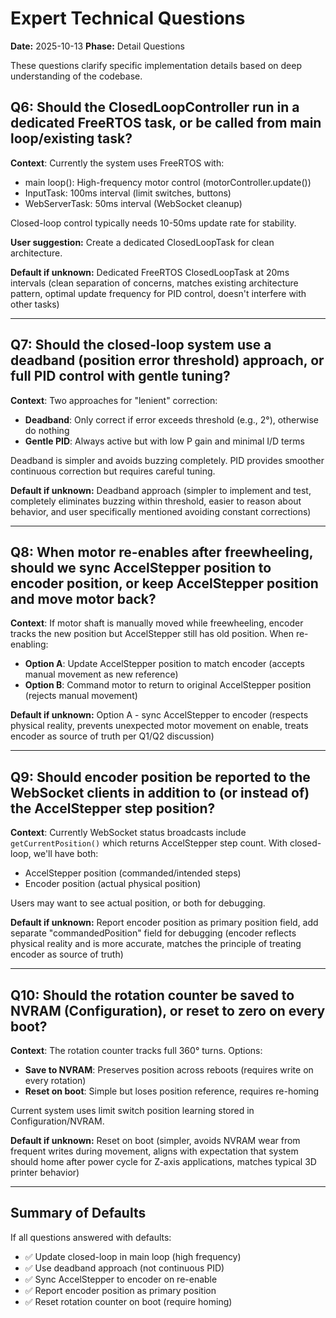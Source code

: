 # Expert Technical Questions

**Date:** 2025-10-13
**Phase:** Detail Questions

These questions clarify specific implementation details based on deep understanding of the codebase.

## Q6: Should the ClosedLoopController run in a dedicated FreeRTOS task, or be called from main loop/existing task?

**Context**: Currently the system uses FreeRTOS with:
- main loop(): High-frequency motor control (motorController.update())
- InputTask: 100ms interval (limit switches, buttons)
- WebServerTask: 50ms interval (WebSocket cleanup)

Closed-loop control typically needs 10-50ms update rate for stability.

**User suggestion:** Create a dedicated ClosedLoopTask for clean architecture.

**Default if unknown:** Dedicated FreeRTOS ClosedLoopTask at 20ms intervals (clean separation of concerns, matches existing architecture pattern, optimal update frequency for PID control, doesn't interfere with other tasks)

---

## Q7: Should the closed-loop system use a deadband (position error threshold) approach, or full PID control with gentle tuning?

**Context**: Two approaches for "lenient" correction:
- **Deadband**: Only correct if error exceeds threshold (e.g., 2°), otherwise do nothing
- **Gentle PID**: Always active but with low P gain and minimal I/D terms

Deadband is simpler and avoids buzzing completely. PID provides smoother continuous correction but requires careful tuning.

**Default if unknown:** Deadband approach (simpler to implement and test, completely eliminates buzzing within threshold, easier to reason about behavior, and user specifically mentioned avoiding constant corrections)

---

## Q8: When motor re-enables after freewheeling, should we sync AccelStepper position to encoder position, or keep AccelStepper position and move motor back?

**Context**: If motor shaft is manually moved while freewheeling, encoder tracks the new position but AccelStepper still has old position. When re-enabling:
- **Option A**: Update AccelStepper position to match encoder (accepts manual movement as new reference)
- **Option B**: Command motor to return to original AccelStepper position (rejects manual movement)

**Default if unknown:** Option A - sync AccelStepper to encoder (respects physical reality, prevents unexpected motor movement on enable, treats encoder as source of truth per Q1/Q2 discussion)

---

## Q9: Should encoder position be reported to the WebSocket clients in addition to (or instead of) the AccelStepper step position?

**Context**: Currently WebSocket status broadcasts include `getCurrentPosition()` which returns AccelStepper step count. With closed-loop, we'll have both:
- AccelStepper position (commanded/intended steps)
- Encoder position (actual physical position)

Users may want to see actual position, or both for debugging.

**Default if unknown:** Report encoder position as primary position field, add separate "commandedPosition" field for debugging (encoder reflects physical reality and is more accurate, matches the principle of treating encoder as source of truth)

---

## Q10: Should the rotation counter be saved to NVRAM (Configuration), or reset to zero on every boot?

**Context**: The rotation counter tracks full 360° turns. Options:
- **Save to NVRAM**: Preserves position across reboots (requires write on every rotation)
- **Reset on boot**: Simple but loses position reference, requires re-homing

Current system uses limit switch position learning stored in Configuration/NVRAM.

**Default if unknown:** Reset on boot (simpler, avoids NVRAM wear from frequent writes during movement, aligns with expectation that system should home after power cycle for Z-axis applications, matches typical 3D printer behavior)

---

## Summary of Defaults

If all questions answered with defaults:
- ✅ Update closed-loop in main loop (high frequency)
- ✅ Use deadband approach (not continuous PID)
- ✅ Sync AccelStepper to encoder on re-enable
- ✅ Report encoder position as primary position
- ✅ Reset rotation counter on boot (require homing)

